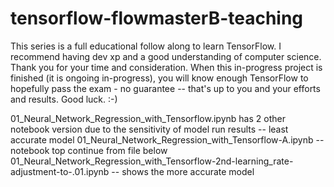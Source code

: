 # tensorflow-flowmasterB-teaching

This series is a full educational follow along to learn TensorFlow. I recommend having dev xp and a good understanding of computer science.
Thank you for your time and consideration. When this in-progress project is finished (it is ongoing in-progress), you will know enough TensorFlow to hopefully pass the exam - no guarantee -- that's up to you and your efforts and results. Good luck. :-)

01_Neural_Network_Regression_with_Tensorflow.ipynb has 2 other notebook version due to the sensitivity of model run results -- least accurate model
01_Neural_Network_Regression_with_Tensorflow-A.ipynb -- notebook top continue from file below
01_Neural_Network_Regression_with_Tensorflow-2nd-learning_rate-adjustment-to-.01.ipynb -- shows the more accurate model
